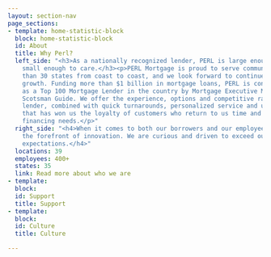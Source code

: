 ```yaml
---
layout: section-nav
page_sections:
- template: home-statistic-block
  block: home-statistic-block
  id: About
  title: Why Perl?
  left_side: "<h3>As a nationally recognized lender, PERL is large enough to serve,
    small enough to care.</h3><p>PERL Mortgage is proud to serve communities in more
    than 30 states from coast to coast, and we look forward to continued national
    growth. Funding more than $1 billion in mortgage loans, PERL is consistently ranked
    as a Top 100 Mortgage Lender in the country by Mortgage Executive Magazine and
    Scotsman Guide. We offer the experience, options and competitive rates of a large
    lender, combined with quick turnarounds, personalized service and unmatched integrity
    that has won us the loyalty of customers who return to us time and again for their
    financing needs.</p>"
  right_side: "<h4>When it comes to both our borrowers and our employees, we are at
    the forefront of innovation. We are curious and driven to exceed our borrowers’
    expectations.</h4>"
  locations: 39
  employees: 400+
  states: 35
  link: Read more about who we are
- template: 
  block: 
  id: Support
  title: Support
- template: 
  block: 
  id: Culture
  title: Culture

---
```

